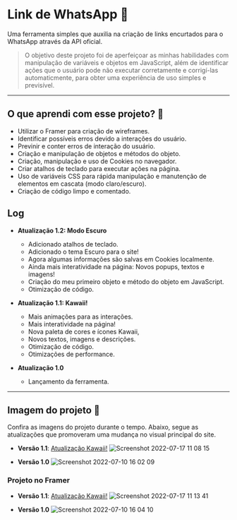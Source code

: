 # Link de WhatsApp 🔗
Uma ferramenta simples que auxilia na criação de links encurtados para o WhatsApp através da API oficial.

> O objetivo deste projeto foi de aperfeiçoar as minhas habilidades com manipulação de variáveis e objetos em JavaScript, além de identificar ações que o usuário pode não executar corretamente e corrigí-las automaticmente, para obter uma experiência de uso simples e previsível.

- - -

## O que aprendi com esse projeto? 🎯

- Utilizar o Framer para criação de wireframes.
- Identificar possíveis erros devido a interações do usuário.
- Previnir e conter erros de interação do usuário.
- Criação e manipulação de objetos e métodos do objeto.
- Criação, manipulação e uso de Cookies no navegador.
- Criar atalhos de teclado para executar ações na página.
- Uso de variáveis CSS para rápida manipulação e manutenção de elementos em cascata (modo claro/escuro).
- Criação de código limpo e comentado.

## Log

- **Atualização 1.2: Modo Escuro**
    - Adicionado atalhos de teclado.
    - Adicionado o tema Escuro para o site!
    - Agora algumas informações são salvas em Cookies localmente.
    - Ainda mais interatividade na página: Novos popups, textos e imagens!
    - Criação do meu primeiro objeto e método do objeto em JavaScript.
    - Otimização de código.


- **Atualização 1.1: Kawaii!**
    - Mais animações para as interações.
    - Mais interatividade na página!
    - Nova paleta de cores e ícones Kawaii,
    - Novos textos, imagens e descrições.
    - Otimização de código.
    - Otimizações de performance.


- **Atualização 1.0**
    - Lançamento da ferramenta. 

- - -

## Imagem do projeto 📸
Confira as imagens do projeto durante o tempo. Abaixo, segue as atualizações que promoveram uma mudança no visual principal do site.

- **Versão 1.1**: [Atualização Kawaii!](https://github.com/andremourasantos/wplink/commit/e2c4f930b241d96a47c6c4b005896a5b28eb10be)
![Screenshot 2022-07-17 11 08 15](https://user-images.githubusercontent.com/92397834/179402261-1b967e71-8466-423b-b150-aa07f9cdf3ec.png)

- **Versão 1.0**
![Screenshot 2022-07-10 16 02 09](https://user-images.githubusercontent.com/92397834/178158430-9ac76f8f-2952-4c27-8459-23ba6bc0dfc6.png)

### Projeto no Framer

- **Versão 1.1**: [Atualização Kawaii!](https://github.com/andremourasantos/wplink/commit/e2c4f930b241d96a47c6c4b005896a5b28eb10be)
![Screenshot 2022-07-17 11 13 41](https://user-images.githubusercontent.com/92397834/179402467-31881f45-4ae8-420a-ac89-389465b67f0f.png)

- **Versão 1.0**
![Screenshot 2022-07-10 16 04 10](https://user-images.githubusercontent.com/92397834/178158498-e1c2c956-1e78-4db4-b02b-5608863918ea.png)